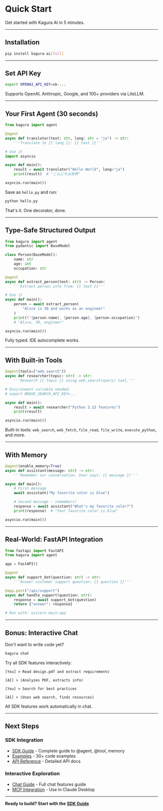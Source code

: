 # Quick Start

Get started with Kagura AI in 5 minutes.

---

## Installation

```bash
pip install kagura-ai[full]
```

---

## Set API Key

```bash
export OPENAI_API_KEY=sk-...
```

Supports OpenAI, Anthropic, Google, and 100+ providers via LiteLLM.

---

## Your First Agent (30 seconds)

```python
from kagura import agent

@agent
async def translator(text: str, lang: str = "ja") -> str:
    '''Translate to {{ lang }}: {{ text }}'''

# Use it
import asyncio

async def main():
    result = await translator("Hello World", lang="ja")
    print(result)  # "こんにちは世界"

asyncio.run(main())
```

Save as `hello.py` and run:

```bash
python hello.py
```

That's it. One decorator, done.

---

## Type-Safe Structured Output

```python
from kagura import agent
from pydantic import BaseModel

class Person(BaseModel):
    name: str
    age: int
    occupation: str

@agent
async def extract_person(text: str) -> Person:
    '''Extract person info from: {{ text }}'''

# Use it
async def main():
    person = await extract_person(
        "Alice is 30 and works as an engineer"
    )
    print(f"{person.name}, {person.age}, {person.occupation}")
    # "Alice, 30, engineer"

asyncio.run(main())
```

Fully typed. IDE autocomplete works.

---

## With Built-in Tools

```python
@agent(tools=["web_search"])
async def researcher(topic: str) -> str:
    '''Research {{ topic }} using web_search(query) tool.'''

# Environment variable needed:
# export BRAVE_SEARCH_API_KEY=...

async def main():
    result = await researcher("Python 3.13 features")
    print(result)

asyncio.run(main())
```

Built-in tools: `web_search`, `web_fetch`, `file_read`, `file_write`, `execute_python`, and more.

---

## With Memory

```python
@agent(enable_memory=True)
async def assistant(message: str) -> str:
    '''Remember our conversation. User says: {{ message }}'''

async def main():
    # First message
    await assistant("My favorite color is blue")

    # Second message - remembers!
    response = await assistant("What's my favorite color?")
    print(response)  # "Your favorite color is blue"

asyncio.run(main())
```

---

## Real-World: FastAPI Integration

```python
from fastapi import FastAPI
from kagura import agent

app = FastAPI()

@agent
async def support_bot(question: str) -> str:
    '''Answer customer support question: {{ question }}'''

@app.post("/api/support")
async def handle_support(question: str):
    response = await support_bot(question)
    return {"answer": response}

# Run with: uvicorn main:app
```

---

## Bonus: Interactive Chat

Don't want to write code yet?

```bash
kagura chat
```

Try all SDK features interactively:

```
[You] > Read design.pdf and extract requirements

[AI] > (Analyzes PDF, extracts info)

[You] > Search for best practices

[AI] > (Uses web search, finds resources)
```

All SDK features work automatically in chat.

---

## Next Steps

### SDK Integration
- [SDK Guide](../sdk-guide.md) - Complete guide to @agent, @tool, memory
- [Examples](https://github.com/JFK/kagura-ai/tree/main/examples) - 30+ code examples
- [API Reference](api/) - Detailed API docs

### Interactive Exploration
- [Chat Guide](../chat-guide.md) - Full chat features guide
- [MCP Integration](tutorials/06-mcp-integration.md) - Use in Claude Desktop

---

**Ready to build? Start with the [SDK Guide](../sdk-guide.md)**
